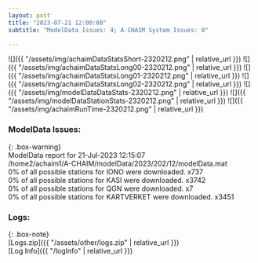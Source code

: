 ```yaml
---
layout: post
title: "2023-07-21 12:00:00"
subtitle: "ModelData Issues: 4; A-CHAIM System Issues: 0"

---
```


![]({{ "/assets/img/achaimDataStatsShort-2320212.png" | relative_url }})
![]({{ "/assets/img/achaimDataStatsLong00-2320212.png" | relative_url }})
![]({{ "/assets/img/achaimDataStatsLong01-2320212.png" | relative_url }})
![]({{ "/assets/img/achaimDataStatsLong02-2320212.png" | relative_url }})
![]({{ "/assets/img/modelDataDataStats-2320212.png" | relative_url }})
![]({{ "/assets/img/modelDataStationStats-2320212.png" | relative_url }})
![]({{ "/assets/img/achaimRunTime-2320212.png" | relative_url }})


### ModelData Issues:  
  
{: .box-warning}  
 ModelData report for 21-Jul-2023 12:15:07   
 /home2/achaim1/A-CHAIM/modelData/2023/202/12/modelData.mat   
 0% of all possible stations for IONO were downloaded. x737   
 0% of all possible stations for KASI were downloaded. x3742   
 0% of all possible stations for QGN were downloaded. x7   
 0% of all possible stations for KARTVERKET were downloaded. x3451   
  


### Logs:  
  
{: .box-note}  
[Logs.zip]({{ "/assets/other/logs.zip" | relative_url }})  
[Log Info]({{ "/logInfo" | relative_url }})  
